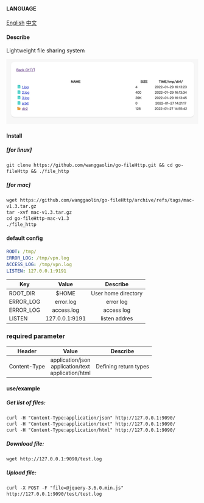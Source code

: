 #### LANGUAGE
[English](https://github.com/wanggaolin/go-fileHttp#readme)
[中文](https://github.com/wanggaolin/go-fileHttp/blob/master/doc/readme_zh.md)

#### Describe
Lightweight file sharing system

![demo photo](doc/demo.png "Magic Gardens")

#### Install
##### [for linux]
```shell
git clone https://github.com/wanggaolin/go-fileHttp.git && cd go-fileHttp && ./file_http
```
##### [for mac]
```shell
wget https://github.com/wanggaolin/go-fileHttp/archive/refs/tags/mac-v1.3.tar.gz
tar -xvf mac-v1.3.tar.gz
cd go-fileHttp-mac-v1.3   
./file_http
```



#### default config 
```yaml
ROOT: /tmp/
ERROR_LOG: /tmp/vpn.log
ACCESS_LOG: /tmp/vpn.log
LISTEN: 127.0.0.1:9191
```

| Key               | Value              |Describe              |
|  ----------       | :-----------:      |   :-----------:      |                    
| ROOT_DIR          | $HOME              |   User home directory           |
| ERROR_LOG         | error.log          |   error log                |
| ERROR_LOG         | access.log         |   access log               |
| LISTEN            | 127.0.0.1:9191     |   listen addres             |


### required parameter
| Header               | Value                           |Describe              |
|  ----------       | :-----------:                     |   :-----------:      |                    
| Content-Type      | application/json <br> application/text <br> application/html               |   Defining return types          |


#### use/example
##### Get list of files:
```shell
curl -H "Content-Type:application/json" http://127.0.0.1:9090/
curl -H "Content-Type:application/text" http://127.0.0.1:9090/
curl -H "Content-Type:application/html" http://127.0.0.1:9090/
```

##### Download file:
```shell
wget http://127.0.0.1:9090/test.log
```

##### Upload file:
```shell
curl -X POST -F "file=@jquery-3.6.0.min.js" http://127.0.0.1:9090/test/test.log
```
